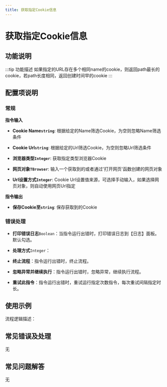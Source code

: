 ```yaml
---
title: 获取指定Cookie信息
---
```


# 获取指定Cookie信息

## 功能说明

:::tip 功能描述
如果指定的URL存在多个相同name的cookie，则返回path最长的cookie，若path长度相同，返回创建时间早的cookie
:::

## 配置项说明

### 常规

**指令输入**

- **Cookie Name`string`**: 根据给定的Name筛选Cookie，为空则忽略Name筛选条件

- **Cookie Url`string`**: 根据给定的Url筛选Cookie，为空则忽略Url筛选条件

- **浏览器类型`Integer`**: 获取指定类型浏览器Cookie

- **网页对象`TBrowser`**: 输入一个获取到的或者通过'打开网页'函数创建的网页对象

- **Url设置方式`Integer`**: Cookie Url设置值来源，可选择手动输入，如果选择网页对象，则自动使用网页Url指定


**指令输出**

- **保存Cookie至`string`**: 保存获取到的Cookie

### 错误处理

- **打印错误日志**`Boolean`：当指令运行出错时，打印错误日志到【日志】面板。默认勾选。

- **处理方式**`Integer`：

 - **终止流程**：指令运行出错时，终止流程。

 - **忽略异常并继续执行**：指令运行出错时，忽略异常，继续执行流程。

 - **重试此指令**：指令运行出错时，重试运行指定次数指令，每次重试间隔指定时长。

## 使用示例

流程逻辑描述：

## 常见错误及处理

无

## 常见问题解答

无

